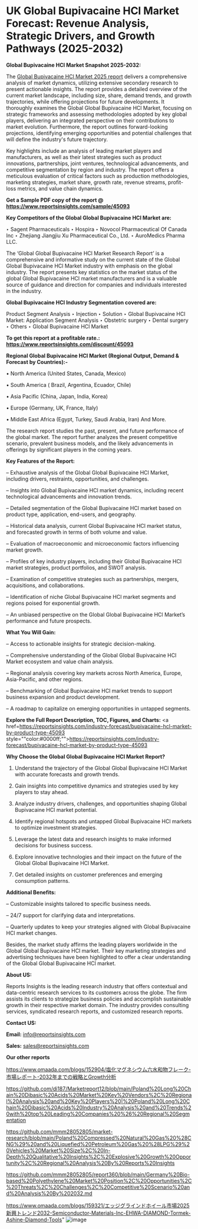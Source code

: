 # UK Global Bupivacaine HCl Market Forecast: Revenue Analysis, Strategic Drivers, and Growth Pathways (2025-2032)

<strong>Global Bupivacaine HCl Market Snapshot 2025-2032:</strong>

The <a href=https://www.reportsinsights.com/sample/45093>Global Bupivacaine HCl Market 2025 report</a> delivers a comprehensive analysis of market dynamics, utilizing extensive secondary research to present actionable insights. The report provides a detailed overview of the current market landscape, including size, share, demand trends, and growth trajectories, while offering projections for future developments. It thoroughly examines the Global Global Bupivacaine HCl Market, focusing on strategic frameworks and assessing methodologies adopted by key global players, delivering an integrated perspective on their contributions to market evolution. Furthermore, the report outlines forward-looking projections, identifying emerging opportunities and potential challenges that will define the industry's future trajectory.

Key highlights include an analysis of leading market players and manufacturers, as well as their latest strategies such as product innovations, partnerships, joint ventures, technological advancements, and competitive segmentation by region and industry. The report offers a meticulous evaluation of critical factors such as production methodologies, marketing strategies, market share, growth rate, revenue streams, profit-loss metrics, and value chain dynamics.

<strong>Get a Sample PDF copy of the report @ <a href=https://www.reportsinsights.com/sample/45093 style=color:#0000ff;>https://www.reportsinsights.com/sample/45093</a></strong>

<strong>Key Competitors of the Global Global Bupivacaine HCl Market are:</strong>

‣ Sagent Pharmaceuticals
‣ Hospira
‣ Novocol Pharmaceutical Of Canada Inc
‣ Zhejiang Jiangjiu Xu  Pharmaceutical Co., Ltd.
‣ AuroMedics Pharma LLC.

The ‘Global Global Bupivacaine HCl Market Research Report’ is a comprehensive and informative study on the current state of the Global Global Bupivacaine HCl Market industry with emphasis on the global industry. The report presents key statistics on the market status of the global Global Bupivacaine HCl market manufacturers and is a valuable source of guidance and direction for companies and individuals interested in the industry.

<strong>Global Bupivacaine HCl Industry Segmentation covered are:</strong>

Product Segment Analysis
‣ Injection
‣ Solution
‣ Global Bupivacaine HCl Market: Application Segment Analysis
‣ Obstetric surgery
‣ Dental surgery
‣ Others
‣ Global Bupivacaine HCl Market

<strong>To get this report at a profitable rate.: <a href=https://www.reportsinsights.com/discount/45093 style=color:#0000ff;>https://www.reportsinsights.com/discount/45093</a></strong>

<strong>Regional Global Bupivacaine HCl Market (Regional Output, Demand &amp; Forecast by Countries):-</strong>

• North America (United States, Canada, Mexico)

• South America ( Brazil, Argentina, Ecuador, Chile)

• Asia Pacific (China, Japan, India, Korea)

• Europe (Germany, UK, France, Italy)

• Middle East Africa (Egypt, Turkey, Saudi Arabia, Iran) And More.

The research report studies the past, present, and future performance of the global market. The report further analyzes the present competitive scenario, prevalent business models, and the likely advancements in offerings by significant players in the coming years.

<strong>Key Features of the Report:</strong>

– Exhaustive analysis of the Global Global Bupivacaine HCl Market, including drivers, restraints, opportunities, and challenges.

– Insights into Global Bupivacaine HCl market dynamics, including recent technological advancements and innovation trends.

– Detailed segmentation of the Global Bupivacaine HCl market based on product type, application, end-users, and geography.

– Historical data analysis, current Global Bupivacaine HCl market status, and forecasted growth in terms of both volume and value.

– Evaluation of macroeconomic and microeconomic factors influencing market growth.

– Profiles of key industry players, including their Global Bupivacaine HCl market strategies, product portfolios, and SWOT analysis.

– Examination of competitive strategies such as partnerships, mergers, acquisitions, and collaborations.

– Identification of niche Global Bupivacaine HCl market segments and regions poised for exponential growth.

– An unbiased perspective on the Global Global Bupivacaine HCl Market’s performance and future prospects.

<strong>What You Will Gain:</strong>

– Access to actionable insights for strategic decision-making.

– Comprehensive understanding of the Global Global Bupivacaine HCl Market ecosystem and value chain analysis.

– Regional analysis covering key markets across North America, Europe, Asia-Pacific, and other regions.

– Benchmarking of Global Bupivacaine HCl market trends to support business expansion and product development.

– A roadmap to capitalize on emerging opportunities in untapped segments.

<strong>Explore the Full Report Description, TOC, Figures, and Charts:</strong>
<a href=https://reportsinsights.com/industry-forecast/bupivacaine-hcl-market-by-product-type-45093 style=""color:#0000ff;"">https://reportsinsights.com/industry-forecast/bupivacaine-hcl-market-by-product-type-45093</a>

<strong>Why Choose the Global Global Bupivacaine HCl Market Report?</strong>

1. Understand the trajectory of the Global Global Bupivacaine HCl Market with accurate forecasts and growth trends.

2. Gain insights into competitive dynamics and strategies used by key players to stay ahead.

3. Analyze industry drivers, challenges, and opportunities shaping Global Bupivacaine HCl market potential.

4. Identify regional hotspots and untapped Global Bupivacaine HCl markets to optimize investment strategies.

5. Leverage the latest data and research insights to make informed decisions for business success.

6. Explore innovative technologies and their impact on the future of the Global Global Bupivacaine HCl Market.

7. Get detailed insights on customer preferences and emerging consumption patterns.

<strong>Additional Benefits:</strong>

– Customizable insights tailored to specific business needs.

– 24/7 support for clarifying data and interpretations.

– Quarterly updates to keep your strategies aligned with Global Bupivacaine HCl market changes.

Besides, the market study affirms the leading players worldwide in the Global Global Bupivacaine HCl market. Their key marketing strategies and advertising techniques have been highlighted to offer a clear understanding of the Global Global Bupivacaine HCl market.

<strong><strong>About US</strong>:</strong>

Reports Insights is the leading research industry that offers contextual and data-centric research services to its customers across the globe. The firm assists its clients to strategize business policies and accomplish sustainable growth in their respective market domain. The industry provides consulting services, syndicated research reports, and customized research reports.

<strong>Contact US:</strong>

<p class=><b>Email:</b> <a href=mailto:info@reportsinsights.com>info@reportsinsights.com</a></p>
<p class=><b>Sales:</b> <a href=mailto:sales@reportsinsights.com>sales@reportsinsights.com</a></p>

<strong>Our other reports</strong>

<a href=https://www.omaada.com/blogs/152904/塩化マグネシウム六水和物フレーク-市場レポート-2032年までの戦略とGrowth分析>https://www.omaada.com/blogs/152904/塩化マグネシウム六水和物フレーク-市場レポート-2032年までの戦略とGrowth分析</a>

<a href=https://github.com/di187/Marketreport12/blob/main/Poland%20Long%20Chain%20Dibasic%20Acids%20Market%20Key%20Vendors%2C%20Regional%20Analysis%20and%20Key%20Players%20|%20Poland%20Long%20Chain%20Dibasic%20Acids%20Industry%20Analysis%20and%20Trends%20with%20top%20Leading%20Companies%20%26%20Regional%20Segmentation>https://github.com/di187/Marketreport12/blob/main/Poland%20Long%20Chain%20Dibasic%20Acids%20Market%20Key%20Vendors%2C%20Regional%20Analysis%20and%20Key%20Players%20|%20Poland%20Long%20Chain%20Dibasic%20Acids%20Industry%20Analysis%20and%20Trends%20with%20top%20Leading%20Companies%20%26%20Regional%20Segmentation</a>

<a href=https://github.com/mmm28052805/market-research/blob/main/Poland%20Compressed%20Natural%20Gas%20%28CNG%29%20and%20Liquefied%20Petroleum%20Gas%20%28LPG%29%20Vehicles%20Market%20Size%2C%20In-Depth%20Qualitative%20Insights%2C%20Explosive%20Growth%20Opportunity%2C%20Regional%20Analysis%20By%20Reports%20Insights>https://github.com/mmm28052805/market-research/blob/main/Poland%20Compressed%20Natural%20Gas%20%28CNG%29%20and%20Liquefied%20Petroleum%20Gas%20%28LPG%29%20Vehicles%20Market%20Size%2C%20In-Depth%20Qualitative%20Insights%2C%20Explosive%20Growth%20Opportunity%2C%20Regional%20Analysis%20By%20Reports%20Insights</a>

<a href=https://github.com/mmm28052805/report360/blob/main/Germany%20Bio-based%20Polyethylene%20Market%20Position%2C%20Opportunities%2C%20Threats%2C%20Challenges%2C%20Competitive%20Scenario%20and%20Analysis%20By%202032.md>https://github.com/mmm28052805/report360/blob/main/Germany%20Bio-based%20Polyethylene%20Market%20Position%2C%20Opportunities%2C%20Threats%2C%20Challenges%2C%20Competitive%20Scenario%20and%20Analysis%20By%202032.md</a>

<a href=https://www.omaada.com/blogs/159321/エッジグラインドホイール市場2025新興トレンド2032-Semiconductor-Materials-Inc-EHWA-DIAMOND-Tormek-Ashine-Diamond-Tools>https://www.omaada.com/blogs/159321/エッジグラインドホイール市場2025新興トレンド2032-Semiconductor-Materials-Inc-EHWA-DIAMOND-Tormek-Ashine-Diamond-Tools</a>"
![image](https://github.com/user-attachments/assets/35e6818c-56da-426f-b961-a5cf0210195d)
